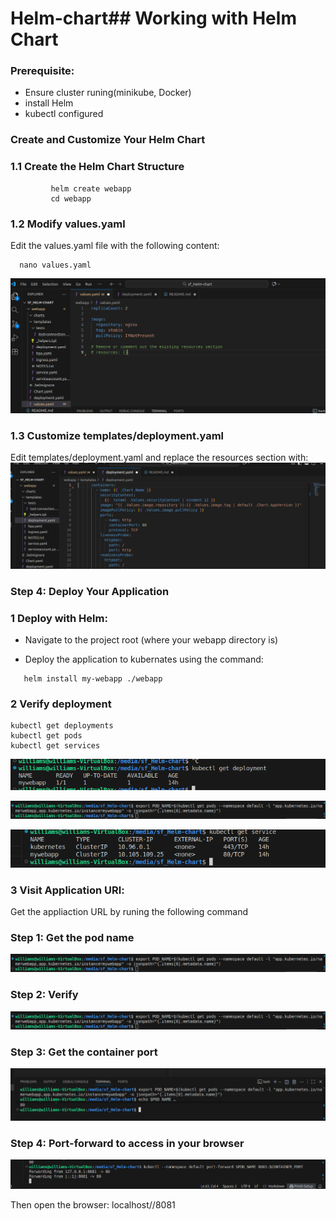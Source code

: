 # Helm-chart## Working with Helm Chart

### Prerequisite:
- Ensure cluster runing(minikube, Docker)
- install Helm
- kubectl configured
### Create and Customize Your Helm Chart
### 1.1 Create the Helm Chart  Structure
```
         helm create webapp
         cd webapp
```
###  1.2 Modify values.yaml
Edit the values.yaml file with the following content:
 
 ```
   nano values.yaml
 ```  
 ![helm](./image/helm.PNG)

### 1.3 Customize templates/deployment.yaml
Edit templates/deployment.yaml and replace the resources section with: 
![deploy](./image/deploy.PNG)

### Step 4: Deploy Your Application


### 1 Deploy with Helm:
  
  - Navigate to the project root (where your webapp directory is)


   - Deploy the application to kubernates using the command:
  ```
     helm install my-webapp ./webapp
   ```
### 2 Verify deployment
```
kubectl get deployments
kubectl get pods
kubectl get services
```
![deployemt](./image/Capture.PNG)

![pods](/image/pods.PNG)

![service](./image/service.PNG)

### 3 Visit Application URl:
Get the appliaction URL by runing the following command

### Step 1: Get the pod name
![pods](./image/pods.PNG)

### Step 2: Verify 
 ![verify](./image/verify.PNG) 

### Step 3: Get the container port

![node](./image/node.PNG)

### Step 4: Port-forward to access in your browser
   
![forward](./image/forward.PNG)

Then open the browser:
 localhost//8081
